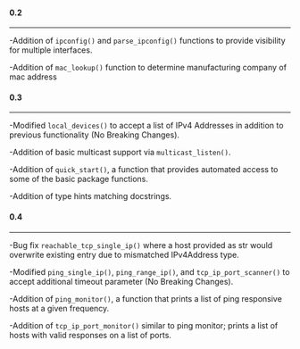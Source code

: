 #### 0.2
---
-Addition of `ipconfig()` and `parse_ipconfig()` functions to provide visibility for multiple interfaces.

-Addition of `mac_lookup()` function to determine manufacturing company of mac address 

#### 0.3
---
-Modified `local_devices()` to accept a list of IPv4 Addresses in addition to previous functionality (No Breaking Changes).

-Addition of basic multicast support via `multicast_listen()`. 

-Addition of `quick_start()`, a function that provides automated access to some of the basic package functions.

-Addition of type hints matching docstrings.

#### 0.4
---
-Bug fix `reachable_tcp_single_ip()` where a host provided as str would overwrite existing entry due to mismatched IPv4Address type.

-Modified `ping_single_ip()`, `ping_range_ip()`, and `tcp_ip_port_scanner()` to accept additional timeout parameter (No Breaking Changes).

-Addition of `ping_monitor()`, a function that prints a list of ping responsive hosts at a given frequency.

-Addition of `tcp_ip_port_monitor()` similar to ping monitor; prints a list of hosts with valid responses on a list of ports.